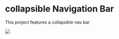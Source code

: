 # collapsible Navigation Bar

This project features a collapsible nav bar

![](https://i.imgur.com/bXADP2e.gif)

